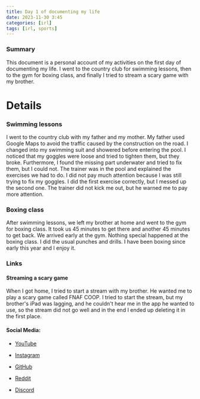 ```yaml
---
title: Day 1 of documenting my life
date: 2023-11-30 3:45
categories: [irl]
tags: [irl, sports]
---
```


### Summary

This document is a personal account of my activities on the first day of documenting my life. I went to the country club for swimming lessons, then to the gym for boxing class, and finally I tried to stream a scary game with my brother.

# Details

### Swimming lessons

I went to the country club with my father and my mother. My father used Google Maps to avoid the traffic caused by the construction on the road.
I changed into my swimming suit and showered before entering the pool. I noticed that my goggles were loose and tried to tighten them, but they broke. Furthermore, I found the missing part underwater and tried to fix them, but I could not.
The trainer was in the pool and explained the exercises we had to do. I did not pay much attention because I was still trying to fix my goggles. I did the first exercise correctly, but I messed up the second one. The trainer did not kick me out, but he warned me to pay more attention.

### Boxing class

After swimming lessons, we left my brother at home and went to the gym for boxing class. It took us 45 minutes to get there and another 45 minutes to get back. We arrived early at the gym.
Nothing special happened at the boxing class. I did the usual punches and drills. I have been boxing since early this year and I enjoy it.


### Links

#### Streaming a scary game

When I got home, I tried to start a stream with my brother. He wanted me to play a scary game called FNAF COOP. I tried to start the stream, but my brother's iPad was lagging, and he couldn't hear me in the app he wanted to use, so the stream did not go well and in the end I ended up deleting it in the first place.

#### Social Media:

* [YouTube](https://youtube.be/@MuchachitoEstrella)

* [Instagram](https://instagram.com/muchachitoestrella)

* [GitHub](https://github.com/MuchachitoEstrella)

* [Reddit](https://www.reddit.com/user/MuchachitoEstrella)

* [Discord](https://discord.com/invite/k35kf8qv)
